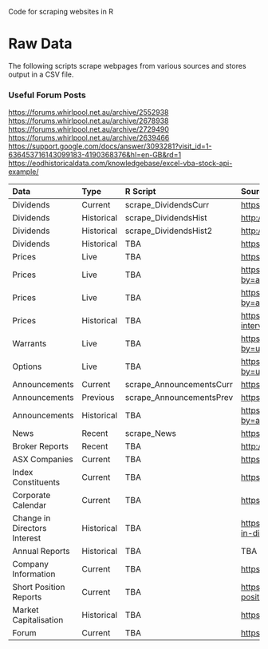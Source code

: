 Code for scraping websites in R  


# Raw Data
The following scripts scrape webpages from various sources and stores output in a CSV file.

### Useful Forum Posts
https://forums.whirlpool.net.au/archive/2552938
https://forums.whirlpool.net.au/archive/2678938
https://forums.whirlpool.net.au/archive/2729490
https://forums.whirlpool.net.au/archive/2639466
https://support.google.com/docs/answer/3093281?visit_id=1-636453716143099183-4190368376&hl=en-GB&rd=1
https://eodhistoricaldata.com/knowledgebase/excel-vba-stock-api-example/

|Data         |Type | R Script  | Source |
|:---|:---|:---|:---|
|Dividends |Current| scrape_DividendsCurr | https://www.morningstar.com.au/Stocks/UpcomingDividends |
|Dividends |Historical| scrape_DividendsHist | http://www.sharedividends.com.au/NAB |
|Dividends |Historical| scrape_DividendsHist2 | http://dividends.com.au/dividend-history/?enter_code=NAB |
|Dividends |Historical| TBA | https://www.asx.com.au/asx/1/company/MQG/dividends |
|Prices |Live| TBA | https://www.asx.com.au/asx/1/share/NEA/ |
|Prices |Live| TBA | https://www.asx.com.au/asx/markets/equityPrices.do?by=asxCodes&asxCodes=CBA |
|Prices |Live| TBA | https://www.asx.com.au/asx/markets/priceLookup.do?by=asxCodes&asxCodes=REX |
|Prices |Historical| TBA | https://www.asx.com.au/asx/1/share/ANZ/prices?interval=daily&count=500 |
|Warrants |Live| TBA | https://www.asx.com.au/asx/markets/warrantPrices.do?by=underlyingAsxCode&underlyingCode=CBA&expiryDate= |
|Options |Live| TBA | https://www.asx.com.au/asx/markets/optionPrices.do?by=underlyingCode&underlyingCode=CBA&expiryDate=&optionType=B |
|Announcements|Current| scrape_AnnouncementsCurr | https://www.asx.com.au/asx/statistics/todayAnns.do |
|Announcements |Previous |scrape_AnnouncementsPrev | https://www.asx.com.au/asx/statistics/prevBusDayAnns.do |
|Announcements |Historical |TBA | https://www.asx.com.au/asx/statistics/announcements.do?by=asxCode&asxCode=CBA&timeframe=Y&year=2017 |
|News |Recent |scrape_News | https://www.morningstar.com.au/Stocks/SignalGDigest |
|Broker Reports |Recent |TBA | http://www.sharecafe.com.au/article.asp?a=ALP&p=1 |
|ASX Companies |Current |TBA | https://www.asx.com.au/asx/research/listedCompanies.do |
|Index Constituents |Current |TBA | https://www.marketindex.com.au/asx300 |
|Corporate Calendar |Current |TBA | https://www.morningstar.com.au/Stocks/CorpCalendar |
|Change in Directors Interest |Historical |TBA | https://www.investsmart.com.au/shares/asx-asx/asx-limited/change-in-directors-interest|
|Annual Reports |Historical |TBA | TBA |
|Company Information |Current |TBA | https://www.asx.com.au/asx/share-price-research/company/WBC |
|Short Position Reports |Current |TBA | https://asic.gov.au/regulatory-resources/markets/short-selling/short-position-reports-table/ |
|Market Capitalisation |Historical |TBA | https://www.asxlistedcompanies.com/ |
|Forum |Current |TBA | https://hotcopper.com.au/discussions/asx---by-stock/ |

